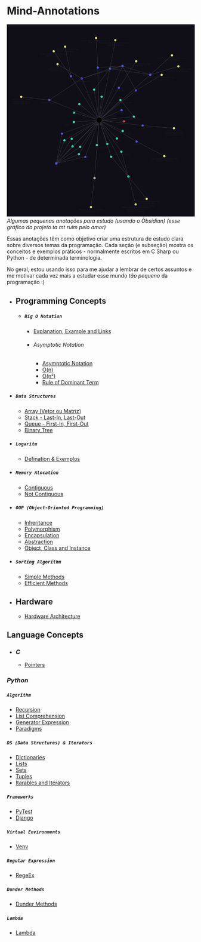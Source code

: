 # Mind-Annotations
![](Images/README/Pasted%20image%2020241119000937.png)
*Algumas pequenas anotações para estudo (usando o Obsidian)*
*(esse gráfico do projeto ta mt ruim pelo amor)*

Essas anotações têm como objetivo criar uma estrutura de estudo clara sobre diversos temas da programação. Cada seção (e subseção) mostra os conceitos e exemplos práticos - normalmente escritos em C Sharp ou Python - de determinada terminologia.

No geral, estou usando isso para me ajudar a lembrar de certos assuntos e me motivar cada vez mais a estudar esse mundo *tão pequeno* da programação :)



- ## **Programming Concepts**
	- ##### `Big O Notation`
		- [Explanation, Example and Links](Programming%20Concepts/Big%20O%20Notation/Explanation,%20Example%20and%20Links.md)
	
		- ###### Asymptotic Notation
			- [Asymptotic Notation](Programming%20Concepts/Big%20O%20Notation/Asymptotic%20Notation/Asymptotic%20Notation.md)
			- [O(n)](Programming%20Concepts/Big%20O%20Notation/Asymptotic%20Notation/O(n).md)
			- [O(n²)](Programming%20Concepts/Big%20O%20Notation/Asymptotic%20Notation/O(n²).md) 
			- [Rule of Dominant Term](Programming%20Concepts/Big%20O%20Notation/Asymptotic%20Notation/Rule%20of%20Dominant%20Term.md) 

- ##### `Data Structures`
	- [Array (Vetor ou Matriz)](Programming%20Concepts/Data%20Structures/Array%20(Vetor%20ou%20Matriz).md)
	- [Stack - Last-In, Last-Out](Programming%20Concepts/Data%20Structures/Stack%20-%20Last-In,%20Last-Out.md)
	- [Queue - First-In, First-Out](Programming%20Concepts/Data%20Structures/Queue%20-%20First-In,%20First-Out.md)
	- [Binary Tree](Programming%20Concepts/Data%20Structures/Binary%20Tree.md)


- ##### `Logaritm`
	- [Defination & Exemplos](Programming%20Concepts/Logaritm/Defination%20&%20Exemplos.md)

- ##### `Memory Alocation`
	- [Contiguous](Programming%20Concepts/Memory%20Alocation/Contiguous.md)
	- [Not Contiguous](Programming%20Concepts/Memory%20Alocation/Not%20Contiguous.md)

- ##### `OOP (Object-Oriented Programming)`
	- [Inheritance](Programming%20Concepts/OOP%20(Object-Oriented%20Programming)/Inheritance.md)
	- [Polymorphism](Programming%20Concepts/OOP%20(Object-Oriented%20Programming)/Polymorphism.md)
	- [Encapsulation](Programming%20Concepts/OOP%20(Object-Oriented%20Programming)/Encapsulation.md)
	- [Abstraction](Programming%20Concepts/OOP%20(Object-Oriented%20Programming)/Abstraction.md)
	- [Object, Class and Instance](Programming%20Concepts/OOP%20(Object-Oriented%20Programming)/Object,%20Class%20and%20Instance.md)

- ##### `Sorting Algorithm`
	- [Simple Methods](Programming%20Concepts/Sorting%20Algorithm/Simple%20Methods.md)
	- [Efficient Methods](Programming%20Concepts/Sorting%20Algorithm/Efficient%20Methods.md)


- ## **Hardware**
	- [Hardware Architecture](Hardware/Hardware%20Architecture.md)


## **Language Concepts**

- ### *C*
	- [Pointers](Language%20Concepts/C/Pointers.md)


### *Python*

##### `Algorithm`
- [Recursion](Language%20Concepts/Python/Algorithm/Recursion.md)
- [List Comprehension](Language%20Concepts/Python/Algorithm/List%20Comprehension.md)
- [Generator Expression](Language%20Concepts/Python/Algorithm/Generator%20Expression.md)
- [Paradigms](Language%20Concepts/Python/Algorithm/Paradigms.md)

##### `DS (Data Structures) & Iterators`
- [Dictionaries](Language%20Concepts/Python/DS%20&%20Iterators/Dictionaries.md)
- [Lists](Language%20Concepts/Python/DS%20&%20Iterators/Lists.md)
- [Sets](Language%20Concepts/Python/DS%20&%20Iterators/Sets.md)
- [Tuples](Language%20Concepts/Python/DS%20&%20Iterators/Tuples.md)
- [Itarables and Iterators](Language%20Concepts/Python/DS%20&%20Iterators/Itarables%20and%20Iterators.md)

##### `Frameworks`
- [PyTest](Language%20Concepts/Python/Frameworks/PyTest.md)
- [Django](Language%20Concepts/Python/Frameworks/Django.md)

##### `Virtual Environments`
- [Venv](Language%20Concepts/Python/Virtual%20Environments/Venv.md)

##### `Regular Expression`
- [RegeEx](Language%20Concepts/Python/Regular%20Expression/RegeEx.md)

##### `Dunder Methods`
- [Dunder Methods](Language%20Concepts/Python/Dunder%20Methods/Dunder%20Methods.md)

##### `Lambda`
- [Lambda](Language%20Concepts/Python/Lambda/Lambda.md)